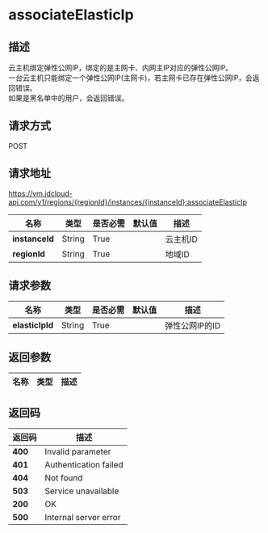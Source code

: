 # associateElasticIp


## 描述
云主机绑定弹性公网IP，绑定的是主网卡、内网主IP对应的弹性公网IP。<br>
一台云主机只能绑定一个弹性公网IP(主网卡)，若主网卡已存在弹性公网IP，会返回错误。<br>
如果是黑名单中的用户，会返回错误。


## 请求方式
POST

## 请求地址
https://vm.jdcloud-api.com/v1/regions/{regionId}/instances/{instanceId}:associateElasticIp

|名称|类型|是否必需|默认值|描述|
|---|---|---|---|---|
|**instanceId**|String|True||云主机ID|
|**regionId**|String|True||地域ID|

## 请求参数
|名称|类型|是否必需|默认值|描述|
|---|---|---|---|---|
|**elasticIpId**|String|True||弹性公网IP的ID|


## 返回参数
|名称|类型|描述|
|---|---|---|



## 返回码
|返回码|描述|
|---|---|
|**400**|Invalid parameter|
|**401**|Authentication failed|
|**404**|Not found|
|**503**|Service unavailable|
|**200**|OK|
|**500**|Internal server error|
